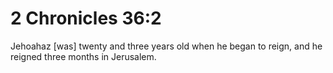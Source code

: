 # 2 Chronicles 36:2

Jehoahaz [was] twenty and three years old when he began to reign, and he reigned three months in Jerusalem.